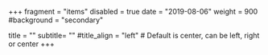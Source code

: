 +++
fragment = "items"
disabled = true
date = "2019-08-06"
weight = 900
#background = "secondary"

title = ""
subtitle= ""
#title_align = "left" # Default is center, can be left, right or center
+++